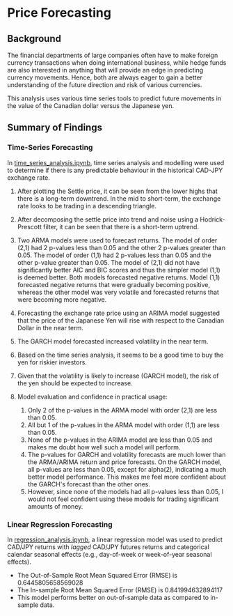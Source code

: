 # Price Forecasting

## Background
The financial departments of large companies often have to make foreign currency transactions when doing international business, while hedge funds are also interested in anything that will provide an edge in predicting currency movements. Hence, both are always eager to gain a better understanding of the future direction and risk of various currencies. 

This analysis uses various time series tools to predict future movements in the value of the Canadian dollar versus the Japanese yen.

## Summary of Findings

### Time-Series Forecasting

In [time_series_analysis.ipynb](src/time_series_analysis.ipynb), time series analysis and modelling were used to determine if there is any predictable behaviour in the historical CAD-JPY exchange rate.

1. After plotting the Settle price, it can be seen from the lower highs that there is a long-term downtrend. In the mid to short-term, the exchange rate looks to be trading in a descending triangle.

2. After decomposing the settle price into trend and noise using a Hodrick-Prescott filter, it can be seen that there is a short-term uptrend.

3. Two ARMA models were used to forecast returns. The model of order (2,1) had 2 p-values less than 0.05 and the other 2 p-values greater than 0.05. The model of order (1,1) had 2 p-values less than 0.05 and the other p-value greater than 0.05. The model of (2,1) did not have significantly better AIC and BIC scores and thus the simpler model (1,1) is deemed better. Both models forecasted negative returns. Model (1,1) forecasted negative returns that were gradually becoming positive, whereas the other model was very volatile and forecasted returns that were becoming more negative.

4. Forecasting the exchange rate price using an ARIMA model suggested that the price of the Japanese Yen will rise with respect to the Canadian Dollar in the near term.

5. The GARCH model forecasted increased volatility in the near term.

6. Based on the time series analysis, it seems to be a good time to buy the yen for riskier investors.
7. Given that the volatility is likely to increase (GARCH model), the risk of the yen should be expected to increase.
8. Model evaluation and confidence in practical usage:
   1. Only 2 of the p-values in the ARMA model with order (2,1) are less than 0.05.
   2. All but 1 of the p-values in the ARMA model with order (1,1) are less than 0.05.
   3. None of the p-values in the ARIMA model are less than 0.05 and makes me doubt how well such a model will perform.
   4. The p-values for GARCH and volatility forecasts are much lower than the ARMA/ARIMA return and price forecasts. On the GARCH model, all p-values are less than 0.05, except for alpha(2), indicating a much better model performance. This makes me feel more confident about the GARCH's forecast than the other ones.
   5. However, since none of the models had all p-values less than 0.05, I would not feel confident using these models for trading significant amounts of money.

### Linear Regression Forecasting

In [regression_analysis.ipynb](src/regression_analysis.ipynb), a linear regression model was used to predict CAD/JPY returns with *lagged* CAD/JPY futures returns and categorical calendar seasonal effects (e.g., day-of-week or week-of-year seasonal effects).

- The Out-of-Sample Root Mean Squared Error (RMSE) is 0.6445805658569028
- The In-sample Root Mean Squared Error (RMSE) is 0.841994632894117
- This model performs better on out-of-sample data as compared to in-sample data.

